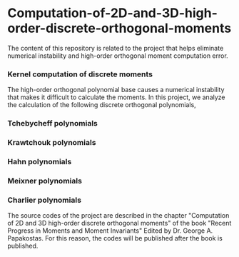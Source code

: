 # Computation-of-2D-and-3D-high-order-discrete-orthogonal-moments
 The content of this repository is related to the project that helps eliminate numerical instability and high-order orthogonal moment computation error.
 
### Kernel computation of discrete moments

The high-order orthogonal polynomial base causes a numerical instability that makes it difficult to calculate the moments. In this project, we analyze the calculation of the following discrete orthogonal polynomials,
  
### Tchebycheff polynomials
### Krawtchouk polynomials
### Hahn polynomials
### Meixner polynomials
### Charlier polynomials
  
The source codes of the project are described in the chapter "Computation of 2D and 3D high-order discrete orthogonal moments" of the book "Recent Progress in Moments and Moment Invariants" Edited by Dr. George A. Papakostas. For this reason, the codes will be published after the book is published.
